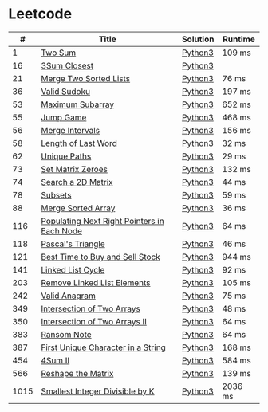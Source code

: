 # Leetcode

| # | Title | Solution | Runtime |
|---| ----- | -------- | ------- |
|1|[ Two Sum](https://leetcode.com/problems/two-sum/)|[Python3](./solutions/1.%20Two%20Sum.py)|109 ms|
|16|[ 3Sum Closest](https://leetcode.com/problems/3sum-closest/)|[Python3](./solutions/16.%203Sum%20Closest.py)||
|21|[ Merge Two Sorted Lists](https://leetcode.com/problems/merge-two-sorted-lists/)|[Python3](./solutions/21.%20Merge%20Two%20Sorted%20Lists.py)|76 ms|
|36|[ Valid Sudoku](https://leetcode.com/problems/valid-sudoku/)|[Python3](./solutions/36.%20Valid%20Sudoku.py)|197 ms|
|53|[ Maximum Subarray](https://leetcode.com/problems/maximum-subarray/)|[Python3](./solutions/53.%20Maximum%20Subarray.py)|652 ms|
|55|[ Jump Game](https://leetcode.com/problems/jump-game/)|[Python3](./solutions/55.%20Jump%20Game.py)|468 ms|
|56|[ Merge Intervals](https://leetcode.com/problems/merge-intervals/)|[Python3](./solutions/56.%20Merge%20Intervals.py)|156 ms|
|58|[ Length of Last Word](https://leetcode.com/problems/length-of-last-word/)|[Python3](./solutions/58.%20Length%20of%20Last%20Word.py)|32 ms|
|62|[ Unique Paths](https://leetcode.com/problems/unique-paths/)|[Python3](./solutions/62.%20Unique%20Paths.py)|29 ms|
|73|[ Set Matrix Zeroes](https://leetcode.com/problems/set-matrix-zeroes/)|[Python3](./solutions/73.%20Set%20Matrix%20Zeroes.py)|132 ms|
|74|[ Search a 2D Matrix](https://leetcode.com/problems/search-a-2d-matrix/)|[Python3](./solutions/74.%20Search%20a%202D%20Matrix.py)|44 ms|
|78|[ Subsets](https://leetcode.com/problems/subsets/)|[Python3](./solutions/78.%20Subsets.py)|59 ms|
|88|[ Merge Sorted Array](https://leetcode.com/problems/merge-sorted-array/)|[Python3](./solutions/88.%20Merge%20Sorted%20Array.py)|36 ms|
|116|[ Populating Next Right Pointers in Each Node](https://leetcode.com/problems/populating-next-right-pointers-in-each-node/)|[Python3](./solutions/116.%20Populating%20Next%20Right%20Pointers%20in%20Each%20Node.py)|64 ms|
|118|[ Pascal's Triangle](https://leetcode.com/problems/pascals-triangle/)|[Python3](./solutions/118.%20Pascal's%20Triangle.py)|46 ms|
|121|[ Best Time to Buy and Sell Stock](https://leetcode.com/problems/best-time-to-buy-and-sell-stock/)|[Python3](./solutions/121.%20Best%20Time%20to%20Buy%20and%20Sell%20Stock.py)|944 ms|
|141|[ Linked List Cycle](https://leetcode.com/problems/linked-list-cycle/)|[Python3](./solutions/141.%20Linked%20List%20Cycle.py)|92 ms|
|203|[ Remove Linked List Elements](https://leetcode.com/problems/remove-linked-list-elements/)|[Python3](./solutions/203.%20Remove%20Linked%20List%20Elements.py)|105 ms|
|242|[ Valid Anagram](https://leetcode.com/problems/valid-anagram/)|[Python3](./solutions/242.%20Valid%20Anagram.py)|75 ms|
|349|[ Intersection of Two Arrays](https://leetcode.com/problems/intersection-of-two-arrays/)|[Python3](./solutions/349.%20Intersection%20of%20Two%20Arrays.py)|48 ms|
|350|[ Intersection of Two Arrays II](https://leetcode.com/problems/intersection-of-two-arrays-ii/)|[Python3](./solutions/350.%20Intersection%20of%20Two%20Arrays%20II.py)|64 ms|
|383|[ Ransom Note](https://leetcode.com/problems/ransom-note/)|[Python3](./solutions/383.%20Ransom%20Note.py)|64 ms|
|387|[ First Unique Character in a String](https://leetcode.com/problems/first-unique-character-in-a-string/)|[Python3](./solutions/387.%20First%20Unique%20Character%20in%20a%20String.py)|168 ms|
|454|[ 4Sum II](https://leetcode.com/problems/4sum-ii/)|[Python3](./solutions/454.%204Sum%20II.py)|584 ms|
|566|[ Reshape the Matrix](https://leetcode.com/problems/reshape-the-matrix/)|[Python3](./solutions/566.%20Reshape%20the%20Matrix.py)|139 ms|
|1015|[ Smallest Integer Divisible by K](https://leetcode.com/problems/smallest-integer-divisible-by-k/)|[Python3](./solutions/1015.%20Smallest%20Integer%20Divisible%20by%20K.py)|2036 ms|
